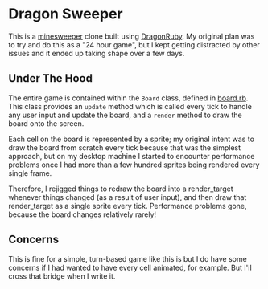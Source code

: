Dragon Sweeper
==============

This is a [minesweeper](https://en.wikipedia.org/wiki/Minesweeper_(video_game)) clone
built using [DragonRuby](https://www.dragonruby.org). My original plan was to try
and do this as a "24 hour game", but I kept getting distracted by other issues and
it ended up taking shape over a few days.

Under The Hood
--------------

The entire game is contained within the `Board` class, defined in 
[board.rb](https://github.com/ahnlak-dragonruby/dragonsweeper/blob/master/app/board.rb). 
This class provides an `update` method which is called every tick to handle any
user input and update the board, and a `render` method to draw the board onto the screen.

Each cell on the board is represented by a sprite; my original intent was to draw
the board from scratch every tick because that was the simplest approach, but on
my desktop machine I started to encounter performance problems once I had more than
a few hundred sprites being rendered every single frame.

Therefore, I rejigged things to redraw the board into a render_target whenever things
changed (as a result of user input), and then draw that render_target as a single
sprite every tick. Performance problems gone, because the board changes relatively
rarely!

Concerns
--------

This is fine for a simple, turn-based game like this is but I do have some concerns
if I had wanted to have every cell animated, for example. But I'll cross that bridge
when I write it.